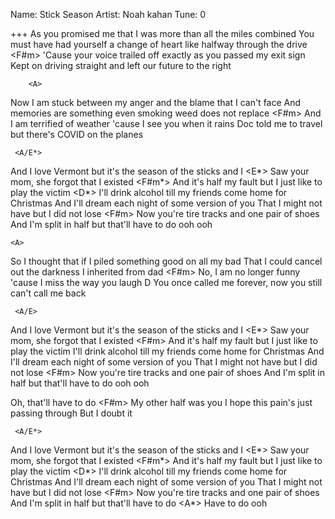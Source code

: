 Name: Stick Season
Artist: Noah kahan
Tune: 0

+++
       <A>
As you promised me that I was more than all the miles combined
              <E>
You must have had yourself a change of heart like halfway through the drive
                 <F#m>
'Cause your voice trailed off exactly as you passed my exit sign
<D>
Kept on driving straight and left our future to the right 


        <A>
Now I am stuck between my anger and the blame that I can't face
            <E>
And memories are something even smoking weed does not replace
         <F#m>
And I am terrified of weather 'cause I see you when it rains
<D>
Doc told me to travel but there's COVID on the planes

     <A/E*>                                               
And I love Vermont but it's the season of the sticks and I
<E*>
Saw your mom, she forgot that I existed
        <F#m*>
And it's half my fault but I just like to play the victim
          <D*>                     <D>
I'll drink alcohol till my friends come home for Christmas
        <A>
And I'll dream each night of some version of you
      <E>
That I might not have but I did not lose
         <F#m>
Now you're tire tracks and one pair of shoes
       <D>                         <E>                   <A>
And I'm split in half but that'll have to do ooh ooh

    <A>
So I thought that if I piled something good on all my bad
             <E>
That I could cancel out the darkness I inherited from dad
        <F#m>
No, I am no longer funny 'cause I miss the way you laugh
    D
You once called me forever, now you still can't call me back


     <A/E>
And I love Vermont but it's the season of the sticks and I
<E*>
Saw your mom, she forgot that I existed
        <F#m>
And it's half my fault but I just like to play the victim
          <D>
I'll drink alcohol till my friends come home for Christmas
        <A>
And I'll dream each night of some version of you
      <E>
That I might not have but I did not lose
         <F#m>
Now you're tire tracks and one pair of shoes
       <D>                         <E>                   <A>
And I'm split in half but that'll have to do ooh ooh


<A>                  <E>
Oh, that'll have to do
                <F#m>
My other half was you
                        <D>
I hope this pain's just passing through
      <E>
But I doubt it


     <A/E*>                                                 
And I love Vermont but it's the season of the sticks and I 
<E*>
Saw your mom, she forgot that I existed
        <F#m*>
And it's half my fault but I just like to play the victim
          <D*>                       <D>
I'll drink alcohol till my friends come home for Christmas
        <A>
And I'll dream each night of some version of you
      <E>
That I might not have but I did not lose
         <F#m>
Now you're tire tracks and one pair of shoes
       <D>                         <E>
And I'm split in half but that'll have to do
              <A*>
Have to do ooh
